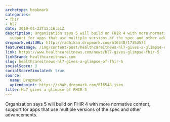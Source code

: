 ```yaml
---
archetype: bookmark
categories:
- fhir
- hl7
date: 2019-01-22T15:16:51Z
description: Organization says 5 will build on FHIR 4 with more normative content,
  support for apps that use multiple versions of the spec and other advancements.
dropmark.editURL: http://radhikan.dropmark.com/616548/17363573
featuredImage: /img/content/post/healthcareitnews-hl7-gives-a-glimpse-of-fhir-5.jpg
link: https://www.healthcareitnews.com/news/hl7-gives-glimpse-fhir-5
linkBrand: healthcareitnews.com
slug: healthcareitnews-hl7-gives-a-glimpse-of-fhir-5
socialScore: 3
socialScoreSimulated: true
source:
  name: Dropmark
  apiendpoint: https://shah.dropmark.com/616548.json
title: HL7 gives a glimpse of FHIR 5
---
```

Organization says 5 will build on FHIR 4 with more normative content, support for apps that use multiple versions of the spec and other advancements.